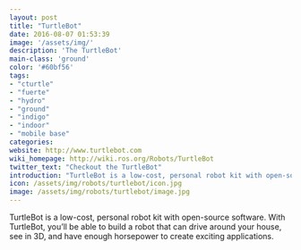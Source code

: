 ```yaml
---
layout: post
title: "TurtleBot"
date: 2016-08-07 01:53:39
image: '/assets/img/'
description: 'The TurtleBot'
main-class: 'ground'
color: '#60bf56'
tags:
- "cturtle"
- "fuerte"
- "hydro"
- "ground"
- "indigo"
- "indoor"
- "mobile base"
categories:
website: http://www.turtlebot.com
wiki_homepage: http://wiki.ros.org/Robots/TurtleBot
twitter_text: "Checkout the TurtleBot"
introduction: "TurtleBot is a low-cost, personal robot kit with open-source software"
icon: /assets/img/robots/turtlebot/icon.jpg
image: /assets/img/robots/turtlebot/image.jpg
---
```


TurtleBot is a low-cost, personal robot kit with open-source software. With TurtleBot, you’ll be able to build a robot that can drive around your house, see in 3D, and have enough horsepower to create exciting applications.
